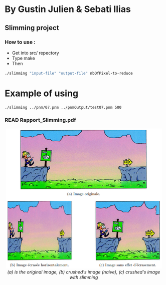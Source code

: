 # By Gustin Julien & Sebati Ilias
## Slimming project

### How to use :
* Get into src/ repectory
* Type make
* Then
```sh
./slimming "input-file" "output-file" nbOfPixel-to-reduce
```

# Example of using

```sh
./slimming ../pnm/07.pnm ../pnmOutput/test07.pnm 500
```
### READ Rapport_Slimming.pdf

<p align="center">
  <img src="https://github.com/Julien-Gustin/Slimming/blob/master/slimming.png?raw=true" />
  <em>(a) is the original image, (b) crushed's image (naive), (c) crushed's image with slimming</em>
</p>

